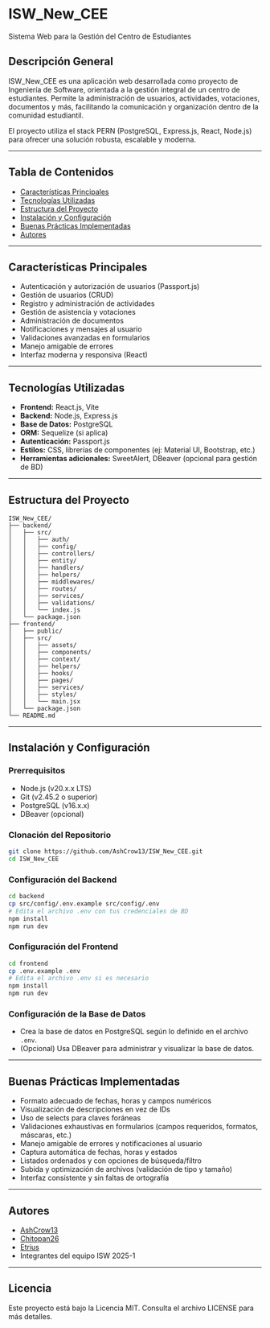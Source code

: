 # ISW_New_CEE

Sistema Web para la Gestión del Centro de Estudiantes

## Descripción General

ISW_New_CEE es una aplicación web desarrollada como proyecto de Ingeniería de Software, orientada a la gestión integral de un centro de estudiantes. Permite la administración de usuarios, actividades, votaciones, documentos y más, facilitando la comunicación y organización dentro de la comunidad estudiantil.

El proyecto utiliza el stack PERN (PostgreSQL, Express.js, React, Node.js) para ofrecer una solución robusta, escalable y moderna.

---

## Tabla de Contenidos
- [Características Principales](#características-principales)
- [Tecnologías Utilizadas](#tecnologías-utilizadas)
- [Estructura del Proyecto](#estructura-del-proyecto)
- [Instalación y Configuración](#instalación-y-configuración)
- [Buenas Prácticas Implementadas](#buenas-prácticas-implementadas)
- [Autores](#autores)

---

## Características Principales
- Autenticación y autorización de usuarios (Passport.js)
- Gestión de usuarios (CRUD)
- Registro y administración de actividades
- Gestión de asistencia y votaciones
- Administración de documentos
- Notificaciones y mensajes al usuario
- Validaciones avanzadas en formularios
- Manejo amigable de errores
- Interfaz moderna y responsiva (React)

---

## Tecnologías Utilizadas
- **Frontend:** React.js, Vite
- **Backend:** Node.js, Express.js
- **Base de Datos:** PostgreSQL
- **ORM:** Sequelize (si aplica)
- **Autenticación:** Passport.js
- **Estilos:** CSS, librerías de componentes (ej: Material UI, Bootstrap, etc.)
- **Herramientas adicionales:** SweetAlert, DBeaver (opcional para gestión de BD)

---

## Estructura del Proyecto

```
ISW_New_CEE/
├── backend/
│   ├── src/
│   │   ├── auth/
│   │   ├── config/
│   │   ├── controllers/
│   │   ├── entity/
│   │   ├── handlers/
│   │   ├── helpers/
│   │   ├── middlewares/
│   │   ├── routes/
│   │   ├── services/
│   │   ├── validations/
│   │   └── index.js
│   └── package.json
├── frontend/
│   ├── public/
│   ├── src/
│   │   ├── assets/
│   │   ├── components/
│   │   ├── context/
│   │   ├── helpers/
│   │   ├── hooks/
│   │   ├── pages/
│   │   ├── services/
│   │   ├── styles/
│   │   └── main.jsx
│   └── package.json
└── README.md
```

---

## Instalación y Configuración

### Prerrequisitos
- Node.js (v20.x.x LTS)
- Git (v2.45.2 o superior)
- PostgreSQL (v16.x.x)
- DBeaver (opcional)

### Clonación del Repositorio
```bash
git clone https://github.com/AshCrow13/ISW_New_CEE.git
cd ISW_New_CEE
```

### Configuración del Backend
```bash
cd backend
cp src/config/.env.example src/config/.env
# Edita el archivo .env con tus credenciales de BD
npm install
npm run dev
```

### Configuración del Frontend
```bash
cd frontend
cp .env.example .env
# Edita el archivo .env si es necesario
npm install
npm run dev
```

### Configuración de la Base de Datos
- Crea la base de datos en PostgreSQL según lo definido en el archivo `.env`.
- (Opcional) Usa DBeaver para administrar y visualizar la base de datos.

---

## Buenas Prácticas Implementadas
- Formato adecuado de fechas, horas y campos numéricos
- Visualización de descripciones en vez de IDs
- Uso de selects para claves foráneas
- Validaciones exhaustivas en formularios (campos requeridos, formatos, máscaras, etc.)
- Manejo amigable de errores y notificaciones al usuario
- Captura automática de fechas, horas y estados
- Listados ordenados y con opciones de búsqueda/filtro
- Subida y optimización de archivos (validación de tipo y tamaño)
- Interfaz consistente y sin faltas de ortografía

---

## Autores
- [AshCrow13](https://github.com/AshCrow13)
- [Chitopan26](https://github.com/Chitopan26)
- [Etrius](https://github.com/Etriuus)
- Integrantes del equipo ISW 2025-1

---

## Licencia
Este proyecto está bajo la Licencia MIT. Consulta el archivo LICENSE para más detalles.

